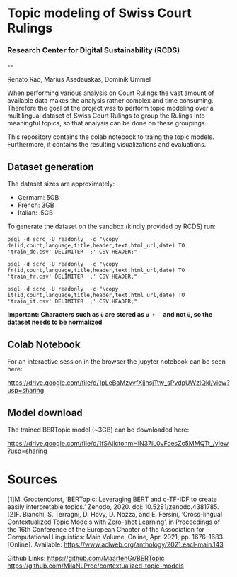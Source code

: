 # Topic modeling of Swiss Court Rulings
### Research Center for Digital Sustainability (RCDS)
--

Renato Rao, Marius Asadauskas, Dominik Ummel


When performing various analysis on Court Rulings the vast amount of available data makes the analysis rather complex and time consuming. Therefore the goal of the project was to perform topic modeling over a multilingual dataset of Swiss Court Rulings to group the Rulings into meaningful topics, so that analysis can be done on these groupings.

This repository contains the colab notebook to traing the topic models. Furthermore, it contains the resulting visualizations and evaluations.

## Dataset generation

The dataset sizes are approximately:
- Germam: 5GB
- French: 3GB
- Italian: .5GB

To generate the dataset on the sandbox (kindly provided by RCDS) run:

```
psql -d scrc -U readonly  -c "\copy de(id,court,language,title,header,text,html_url,date) TO 'train_de.csv' DELIMITER ';' CSV HEADER;"
```
```
psql -d scrc -U readonly  -c "\copy fr(id,court,language,title,header,text,html_url,date) TO 'train_fr.csv' DELIMITER ';' CSV HEADER;"
```
```
psql -d scrc -U readonly  -c "\copy it(id,court,language,title,header,text,html_url,date) TO 'train_it.csv' DELIMITER ';' CSV HEADER;"
```

**Important: Characters such as `ü` are stored as `u + ¨` and not `ü`, so the dataset needs to be normalized**


## Colab Notebook
For an interactive session in the browser the jupyter notebook can be seen here:

https://drive.google.com/file/d/1pLeBaMzvvfXjjnsjTtw_sPvdpUWzIQkl/view?usp=sharing

## Model download

The trained BERTopic model (~3GB) can be downloaded here:

https://drive.google.com/file/d/1fSAjlctonmHIN37iL0vFcesZc5MMQTt_/view?usp=sharing

# Sources

[1]M. Grootendorst, ‘BERTopic: Leveraging BERT and c-TF-IDF to create easily interpretable topics.’ Zenodo, 2020. doi: 10.5281/zenodo.4381785.
[2]F. Bianchi, S. Terragni, D. Hovy, D. Nozza, and E. Fersini, ‘Cross-lingual Contextualized Topic Models with Zero-shot Learning’, in Proceedings of the 16th Conference of the European Chapter of the Association for Computational Linguistics: Main Volume, Online, Apr. 2021, pp. 1676–1683. [Online]. Available: https://www.aclweb.org/anthology/2021.eacl-main.143

Github Links:
https://github.com/MaartenGr/BERTopic
https://github.com/MilaNLProc/contextualized-topic-models
